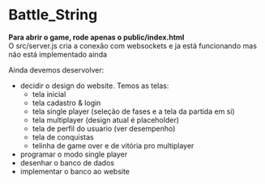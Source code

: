 # Battle_String

<b> Para abrir o game, rode apenas o public/index.html </b> <br>
O src/server.js cria a conexão com websockets e ja está funcionando mas não está implementado ainda

Ainda devemos deservolver:
- decidir o design do website. Temos as telas:
  - tela inicial
  - tela cadastro & login
  - tela single player (seleção de fases e a tela da partida em si)
  - tela multiplayer (design atual é placeholder)
  - tela de perfil do usuario (ver desempenho)
  - tela de conquistas
  - telinha de game over e de vitória pro multiplayer
- programar o modo single player 
- desenhar o banco de dados
- implementar o banco ao website
